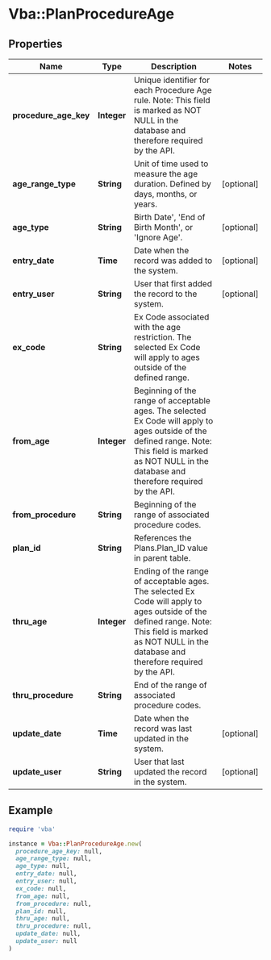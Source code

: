 # Vba::PlanProcedureAge

## Properties

| Name | Type | Description | Notes |
| ---- | ---- | ----------- | ----- |
| **procedure_age_key** | **Integer** | Unique identifier for each Procedure Age rule. Note: This field is marked as NOT NULL in the database and therefore required by the API. |  |
| **age_range_type** | **String** | Unit of time used to measure the age duration. Defined by days, months, or years. | [optional] |
| **age_type** | **String** | Birth Date&#39;, &#39;End of Birth Month&#39;, or &#39;Ignore Age&#39;. | [optional] |
| **entry_date** | **Time** | Date when the record was added to the system. | [optional] |
| **entry_user** | **String** | User that first added the record to the system. | [optional] |
| **ex_code** | **String** | Ex Code associated with the age restriction. The selected Ex Code will apply to ages outside of the defined range. |  |
| **from_age** | **Integer** | Beginning of the range of acceptable ages. The selected Ex Code will apply to ages outside of the defined range. Note: This field is marked as NOT NULL in the database and therefore required by the API. |  |
| **from_procedure** | **String** | Beginning of the range of associated procedure codes. |  |
| **plan_id** | **String** | References the Plans.Plan_ID value in parent table. |  |
| **thru_age** | **Integer** | Ending of the range of acceptable ages. The selected Ex Code will apply to ages outside of the defined range. Note: This field is marked as NOT NULL in the database and therefore required by the API. |  |
| **thru_procedure** | **String** | End of the range of associated procedure codes. |  |
| **update_date** | **Time** | Date when the record was last updated in the system. | [optional] |
| **update_user** | **String** | User that last updated the record in the system. | [optional] |

## Example

```ruby
require 'vba'

instance = Vba::PlanProcedureAge.new(
  procedure_age_key: null,
  age_range_type: null,
  age_type: null,
  entry_date: null,
  entry_user: null,
  ex_code: null,
  from_age: null,
  from_procedure: null,
  plan_id: null,
  thru_age: null,
  thru_procedure: null,
  update_date: null,
  update_user: null
)
```

